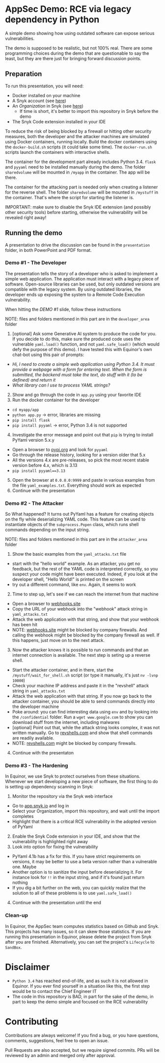 # AppSec Demo: RCE via legacy dependency in Python
A simple demo showing how using outdated software can expose serious vulnerabilities. 

The demo is supposed to be realistic, but not 100% real. There are some programming choices during the demo that are questionable to say the least, but they are there just for bringing forward discussion points. 


## Preparation
To run this presentation, you will need:
- Docker installed on your machine
- A Snyk account (see [here](https://appsec.equinor.com/snyk/))
- An _Organization_ in Snyk (see [here](https://appsec.equinor.com/snyk/))
  - If time is short, it's better to import this repository in Snyk before the demo
- The Snyk Code extension installed in your IDE

To reduce the risk of being blocked by a firewall or hitting other security measures, both the developer and the attacker machines are simulated using Docker containers, running locally.
Build the docker containers using the `docker-build.sh` scripts (it could take some time). The `docker-run.sh` scripts launch the containers with interactive shells.

The container for the development part already includes Python 3.4. `flask` and `pyyaml` need to be installed manually during the demo. The folder `sharedvolume` will be mounted in `/myapp` in the container. The app will be there.

The container for the attacking part is needed only when creating a listener for the reverse shell. The folder `sharedvolume` will be mounted in `/mystuff` in the container. That's where the script for starting the listener is.

IMPORTANT: make sure to disable the Snyk IDE extension (and possibly other security tools) before starting, otherwise the vulnerability will be revealed right away!


## Running the demo
A presentation to drive the discussion can be found in the `presentation` folder, in both PowerPoint and PDF format. 


### Demo #1 - The Developer
The presentation tells the story of a developer who is asked to implement a simple web application. The application must interact with a legacy piece of software. Open-source libraries can be used, but only outdated versions are compatible with the legacy system. By using outdated libraries, the developer ends up exposing the system to a Remote Code Execution vulnerability.

When hitting the _DEMO #1_ slide, follow these instructions

NOTE: files and folders mentioned in this part are in the `developer_area` folder

1. [optional] Ask some Generative AI system to produce the code for you. If you decide to do this, make sure the produced code uses the vulnerable `yaml.load()` function, and not `yaml.safe_load()` (which would defy the purpose of this demo). I have tested this with Equinor's own chat-bot using this pair of prompts:
  - *Hi, I need to create a simple web application using Python 3.4. It must provide a webpage with a form for entering text. When the form is submitted, the backend must take the text, do stuff with it (to be defined) and return it*
  - *What library can I use to process YAML strings?*
2. Show and go through the code in `app.py` using your favorite IDE
3. Run the docker container for the developer
  - `cd myapp/app`
  - `python app.py` -> error, libraries are missing
  - `pip install flask` 
  - `pip install pyyaml` -> error, Python 3.4 is not supported
4. Investigate the error message and point out that `pip` is trying to install PyYaml version 5.x.y
  - Open a browser to [pypi.org](https://www.pypi.org) and look for `pyyaml`
  - Go through the release history, looking for a version older that 5.x
  - All the versions 4.x are pre-releases, so pick the most recent stable version before 4.x, which is 3.13
  - `pip install pyyaml==3.13`
5. Open the browser at `0.0.0.0:9999` and paste in various examples from the file `yaml_examples.txt`. Everything should work as expected
6. Continue with the presentation


### Demo #2 - The Attacker
So What happened? It turns out PyYaml has a feature for creating objects on the fly while deserializing YAML code. This feature can be used to instantiate objects of the `subprocess.Popen` class, which runs shell commands depending on the input string.

NOTE: files and folders mentioned in this part are in the `attacker_area` folder
1. Show the basic examples from the `yaml_attacks.txt` file
  - start with the "hello world" example. As an attacker, you get no feedback, but the rest of the YAML code is interpreted correctly, so you suspect your code might have been executed. Indeed, if you look at the developer shell,   "Hello World!" is printed on the screen
  - try out a different command, like `env`. Again, it seems to work
2. Time to step up, let's see if we can reach the internet from that machine
  - Open a browser to [webhooks.site](https://webhook.site/)
  - Copy the URL of your webhook into the "webhook" attack string in `yaml_attacks.txt`
  - Attack the web application with that string, and show that your webhook has been hit
  - NOTE: [webhooks.site](https://webhook.site/) might be blocked by company firewalls. And calling the webhook might be blocked by the company firewall as well. If this happens, just move on to the next attack.
3. Now the attacker knows it is possible to run commands and that an internet connection is available. The next step is seting up a reverse shell.
  - Start the attacker container, and in there, start the `/mystuff/wait_for_shell.sh` script (or type it manually, it's just `nv -lvnp 10000`)
  - Check your machine IP address and paste it in the "revshell" attack string in `yaml_attacks.txt`
  - Attack the web application with that string. If you now go back to the attacker container, you should be able to send commands directly into the developer machine
  - Poke around: you can find interesting data using `env` and by looking into the `/confidential` folder. Run a `wget www.google.com` to show you can download stuff from the internet, including malwares
  - [optional] Point out that, while the attack string looks complex, it was not written manually. Go to [revshells.com](https://revshells.com) and show that shell commands are readily available.
  - NOTE: [revshells.com](https://revshells.com) might be blocked by company firewalls.
4. Continue with the presentaton


### Demo #3 - The Hardening

In Equinor, we use Snyk to protect ourselves from these situations. Whenever we start developing a new piece of software, the first thing to do is setting up dependency scanning in Snyk:
1. Monitor the repository via the Snyk web interface
  - Go to [app.snyk.io](https://app.snyk.io) and log in
  - Select your Organization, import this repository, and wait until the import completes
  - Highlight that there is a critical RCE vulnerability in the adopted version of PyYaml
2. Enable the Snyk Code extension in your IDE, and show that the vulnerability is highlighted right away
3. Look into option for fixing the vulnerability
  - PyYaml 4.1b has a fix for this. If you have strict requirements on versions, it may be better to use a beta version rather than a vulnerable one. Maybe
  - Another option is to sanitize the input before deserializing it. For instance look for `!!` in the input string, and if it's found just return nothing
  - If you dig a bit further on the web, you can quickly realize that the solution to all of these problems is to use `yaml.safe_load()`
4. Continue with the presentation until the end


### Clean-up

In Equinor, the AppSec team computes statistics based on Github and Snyk. This projects has many issues, so it can skew those statistics. If you are running this presentation in Equinor, please delete the project from Snyk after you are finished. Alternatively, you can set the project's `Lifecycle` to `SandBox`.


# Disclaimer
- `Python 3.4` has reached end-of-life, and as such it is not allowed in Equinor. If you ever find yourself in a situation like this, the first step would be to contact the Chief Engineer IT
- The code in this repository is BAD, in part for the sake of the demo, in part to keep the demo simple and focused on the RCE vulnerability


# Contributing
Contributions are always welcome! If you find a bug, or you have questions, comments, suggestions, feel free to open an issue.

Pull Requests are also accepted, but we require signed commits. PRs will be reviewed by an admin and merged only after approval.
